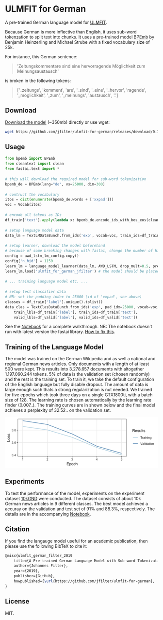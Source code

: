 # ULMFIT for German

A pre-trained German language model for [ULMFIT](https://docs.fast.ai/text.html).

Because German is more inflective than English, it uses sub-word tokenzation to split text into chunks. It uses a pre-trained model [BPEmb](https://nlp.h-its.org/bpemb/) by Benjamin Heinzerling and Michael Strube with a fixed vocabulary size of 25k.

For instance, this German sentence:

> 'Zeitungskommentare sind eine hervorragende Möglichkeit zum Meinungsaustausch'

is broken in the following tokens:

> ['_zeitungs', 'komment', 'are', '_sind', '_eine', '_hervor', 'ragende', '_möglichkeit', '_zum', '_meinungs', 'austausch', '.']

## Download

[Download the model](https://github.com/jfilter/ulmfit-for-german/releases/download/0.1.0/ulmfit_for_german_jfilter.pth) (~350mb) directly or use wget:

```bash
wget https://github.com/jfilter/ulmfit-for-german/releases/download/0.1.0/ulmfit_for_german_jfilter.pth
```

## Usage

```python
from bpemb import BPEmb
from cleantext import clean
from fastai.text import *

# this will download the required model for sub-word tokenization
bpemb_de = BPEmb(lang="de", vs=25000, dim=300)

# contruct the vocabulary
itos = dict(enumerate(bpemb_de.words + ['xxpad']))
voc = Vocab(itos)

# encode all tokens as IDs
df_train['text'].apply(lambda x: bpemb_de.encode_ids_with_bos_eos(clean(x, lang='de')))

# setup language model data
data_lm = TextLMDataBunch.from_ids('exp', vocab=voc, train_ids=df_train['text'], valid_ids=df_valid['text'])

# setup learner, download the model beforehand
# because of some breaking changes with fastai, change the number of hidden layers. https://github.com/jfilter/ulmfit-for-german/issues/1
config = awd_lstm_lm_config.copy()
config['n_hid'] = 1150
learn_lm = language_model_learner(data_lm, AWD_LSTM, drop_mult=0.5, pretrained=False, config=config)
learn_lm.load('ulmfit_for_german_jfilter') # the model should be placed here `exp/models/ulmfit_for_german_jfilter.pth`

# ... training language model etc. ...

# setup test classifier data
# NB: set the padding index to 25000 (id of 'xxpad', see above)
classes = df_train['label'].unique().tolist()
data_clas = TextClasDataBunch.from_ids('exp', pad_idx=25000, vocab=voc, classes=classes,
    train_lbls=df_train['label'], train_ids=df_train['text'],
    valid_lbls=df_valid['label'], valid_ids=df_valid['text'])
```

See the [Notebook](Experiment_10kGNAD.ipynb) for a complete walkthrough. NB: The notebook doesn't run with latest version the fastai library. [How to fix this](https://github.com/jfilter/ulmfit-for-german/issues/1).

## Training of the Language Model

The model was trained on the German Wikipedia and as well a national and regional German news articles. Only documents with a length of at least 500 were kept. This results into 3.278.657 documents with altogether 1.197.060.244 tokens. 5% of data is the validation set (chosen randomly) and the rest is the training set. To train it, we take the default configuration of the English language but fully disable dropout.
The amount of data is large enough such thats a strong regularization is not needed.
We trained for five epochs which took three days on a single GTX1800ti, with a batch size of 128. The learning rate is chosen automatically by the learning rate finder (0.007..). The training curves are in shown below and the final model achieves a perplexity of 32.52.. on the validation set.

<div align="center">
  <img src="training_curves.jpg" alt="Training curves of the language model.">
</div>

## Experiments

To test the performance of the model, experiments on the experiment dataset [10kGND](https://github.com/tblock/10kGNAD) were conducted. The dataset consists of about 10k German news articles in 9 different classes. The best model achieved a accuray on the validation and test set of 91% and 88.3%, respectively. The details are in the accompanying [Notebook](Experiment_10kGNAD.ipynb).

## Citation

If you find the langauge model useful for an academic publication, then please use the following BibTeX to cite it:

```tex
@misc{ulmfit_german_filter_2019
    title={A Pre-trained German Language Model with Sub-word Tokenization for ULMFIT},
    author={Johannes Filter},
    year={2019},
    publisher={GitHub},
    howpublished={\url{https://github.com/jfilter/ulmfit-for-german},
}
```

## License

MIT.
